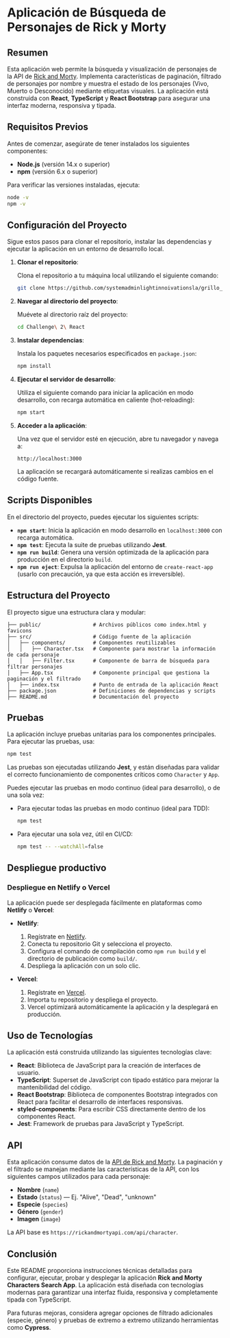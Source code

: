 
# Aplicación de Búsqueda de Personajes de Rick y Morty

## Resumen

Esta aplicación web permite la búsqueda y visualización de personajes de la API de [Rick and Morty](https://rickandmortyapi.com/documentation). Implementa características de paginación, filtrado de personajes por nombre y muestra el estado de los personajes (Vivo, Muerto o Desconocido) mediante etiquetas visuales. La aplicación está construida con **React**, **TypeScript** y **React Bootstrap** para asegurar una interfaz moderna, responsiva y tipada.

## Requisitos Previos

Antes de comenzar, asegúrate de tener instalados los siguientes componentes:

- **Node.js** (versión 14.x o superior)
- **npm** (versión 6.x o superior)

Para verificar las versiones instaladas, ejecuta:

```bash
node -v
npm -v
```

## Configuración del Proyecto

Sigue estos pasos para clonar el repositorio, instalar las dependencias y ejecutar la aplicación en un entorno de desarrollo local.

1. **Clonar el repositorio**:

   Clona el repositorio a tu máquina local utilizando el siguiente comando:

   ```bash
   git clone https://github.com/systemadminlightinnoivationsla/grillo_tech_ch2.git
   ```

2. **Navegar al directorio del proyecto**:

   Muévete al directorio raíz del proyecto:

   ```bash
   cd Challenge\ 2\ React
   ```

3. **Instalar dependencias**:

   Instala los paquetes necesarios especificados en `package.json`:

   ```bash
   npm install
   ```

4. **Ejecutar el servidor de desarrollo**:

   Utiliza el siguiente comando para iniciar la aplicación en modo desarrollo, con recarga automática en caliente (hot-reloading):

   ```bash
   npm start
   ```

5. **Acceder a la aplicación**:

   Una vez que el servidor esté en ejecución, abre tu navegador y navega a:

   ```
   http://localhost:3000
   ```

   La aplicación se recargará automáticamente si realizas cambios en el código fuente.

## Scripts Disponibles

En el directorio del proyecto, puedes ejecutar los siguientes scripts:

- **`npm start`**: Inicia la aplicación en modo desarrollo en `localhost:3000` con recarga automática.
- **`npm test`**: Ejecuta la suite de pruebas utilizando **Jest**.
- **`npm run build`**: Genera una versión optimizada de la aplicación para producción en el directorio `build`.
- **`npm run eject`**: Expulsa la aplicación del entorno de `create-react-app` (usarlo con precaución, ya que esta acción es irreversible).

## Estructura del Proyecto

El proyecto sigue una estructura clara y modular:

```
├── public/                 # Archivos públicos como index.html y favicons
├── src/                    # Código fuente de la aplicación
│   ├── components/         # Componentes reutilizables
│   │   ├── Character.tsx   # Componente para mostrar la información de cada personaje
│   │   ├── Filter.tsx      # Componente de barra de búsqueda para filtrar personajes
│   ├── App.tsx             # Componente principal que gestiona la paginación y el filtrado
│   ├── index.tsx           # Punto de entrada de la aplicación React
├── package.json            # Definiciones de dependencias y scripts
├── README.md               # Documentación del proyecto
```


## Pruebas

La aplicación incluye pruebas unitarias para los componentes principales. Para ejecutar las pruebas, usa:

```bash
npm test
```

Las pruebas son ejecutadas utilizando **Jest**, y están diseñadas para validar el correcto funcionamiento de componentes críticos como `Character` y `App`.

Puedes ejecutar las pruebas en modo continuo (ideal para desarrollo), o de una sola vez:

- Para ejecutar todas las pruebas en modo continuo (ideal para TDD):
  ```bash
  npm test
  ```
  
- Para ejecutar una sola vez, útil en CI/CD:
  ```bash
  npm test -- --watchAll=false
  ```



## Despliegue productivo

### Despliegue en Netlify o Vercel

La aplicación puede ser desplegada fácilmente en plataformas como **Netlify** o **Vercel**:

- **Netlify**:
  1. Regístrate en [Netlify](https://www.netlify.com/).
  2. Conecta tu repositorio Git y selecciona el proyecto.
  3. Configura el comando de compilación como `npm run build` y el directorio de publicación como `build/`.
  4. Despliega la aplicación con un solo clic.

- **Vercel**:
  1. Regístrate en [Vercel](https://vercel.com/).
  2. Importa tu repositorio y despliega el proyecto.
  3. Vercel optimizará automáticamente la aplicación y la desplegará en producción.

## Uso de Tecnologías

La aplicación está construida utilizando las siguientes tecnologías clave:

- **React**: Biblioteca de JavaScript para la creación de interfaces de usuario.
- **TypeScript**: Superset de JavaScript con tipado estático para mejorar la mantenibilidad del código.
- **React Bootstrap**: Biblioteca de componentes Bootstrap integrados con React para facilitar el desarrollo de interfaces responsivas.
- **styled-components**: Para escribir CSS directamente dentro de los componentes React.
- **Jest**: Framework de pruebas para JavaScript y TypeScript.

## API

Esta aplicación consume datos de la [API de Rick and Morty](https://rickandmortyapi.com/documentation). La paginación y el filtrado se manejan mediante las características de la API, con los siguientes campos utilizados para cada personaje:

- **Nombre** (`name`)
- **Estado** (`status`) — Ej. "Alive", "Dead", "unknown"
- **Especie** (`species`)
- **Género** (`gender`)
- **Imagen** (`image`)

La API base es `https://rickandmortyapi.com/api/character`.

## Conclusión

Este README proporciona instrucciones técnicas detalladas para configurar, ejecutar, probar y desplegar la aplicación **Rick and Morty Characters Search App**. La aplicación está diseñada con tecnologías modernas para garantizar una interfaz fluida, responsiva y completamente tipada con TypeScript.

Para futuras mejoras, considera agregar opciones de filtrado adicionales (especie, género) y pruebas de extremo a extremo utilizando herramientas como **Cypress**.
